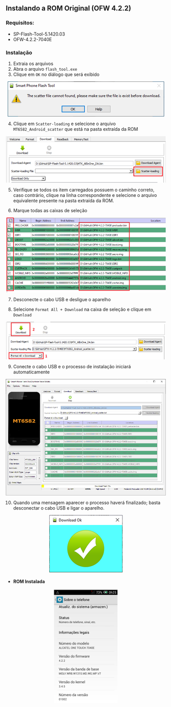 
## Instalando a ROM Original (OFW 4.2.2)

### Requisitos:

- SP-Flash-Tool-5.1420.03
- OFW-4.2.2-7040E

### Instalação

1. Extraia os arquivos
2. Abra o arquivo ```flash_tool.exe```
3. Clique em ```OK``` no diálogo que será exibido

<p align="center"><img align="center" src="https://github.com/mrcapybara/ALCATEL-7040E/blob/master/Imagens/SPFT-01.PNG"/></p>

4. Clique em ```Scatter-loading``` e selecione o arquivo ```MT6582_Android_scatter``` que está na pasta extraída da ROM

<p align="center"><img align="center" src="https://github.com/mrcapybara/ALCATEL-7040E/blob/master/Imagens/SPFT-02.PNG"/></p>

5. Verifique se todos os item carregados possuem o caminho correto, caso contrário, clique na linha correspondente e selecione o arquivo equivalente presente na pasta extraída da ROM.

6. Marque todas as caixas de seleção

<p align="center"><img align="center" src="https://github.com/mrcapybara/ALCATEL-7040E/blob/master/Imagens/SPFT-03.PNG"/></p>

7. Desconecte o cabo USB e desligue o aparelho

8. Selecione ```Format All + Download``` na caixa de seleção e clique em ```Download```

<p align="center"><img align="center" src="https://github.com/mrcapybara/ALCATEL-7040E/blob/master/Imagens/SPFT-04.PNG"/></p>

9. Conecte o cabo USB e o processo de instalação iniciará automaticamente

<p align="center"><img align="center" width="700" src="https://github.com/mrcapybara/ALCATEL-7040E/blob/master/Imagens/SPFT-05.PNG"/></p>

10. Quando uma mensagem aparecer o processo haverá finalizado; basta desconectar o cabo USB e ligar o aparelho. 

<p align="center"><img align="center" src="https://github.com/mrcapybara/ALCATEL-7040E/blob/master/Imagens/SPFT-06.PNG"/></p>

- #### ROM Instalada

<p align="center"><img align="center" width="200" src="https://github.com/mrcapybara/ALCATEL-7040E/blob/master/Imagens/SPFT-07.png"/></p>
